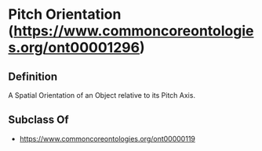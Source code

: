 # Pitch Orientation (https://www.commoncoreontologies.org/ont00001296)

## Definition
A Spatial Orientation of an Object relative to its Pitch Axis.

## Subclass Of
- https://www.commoncoreontologies.org/ont00000119

